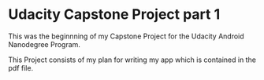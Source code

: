 
# Udacity Capstone Project part 1
This was the beginnning of my Capstone Project for the Udacity Android Nanodegree Program.

This Project consists of my plan for writing my app which is contained in the pdf file.
